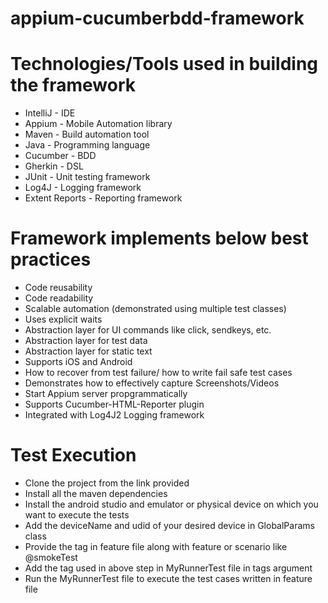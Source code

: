 # appium-cucumberbdd-framework

Technologies/Tools used in building the framework
=================================================
- IntelliJ - IDE
- Appium - Mobile Automation library
- Maven - Build automation tool
- Java - Programming language
- Cucumber - BDD
- Gherkin - DSL
- JUnit - Unit testing framework
- Log4J - Logging framework
- Extent Reports - Reporting framework

Framework implements below best practices
=========================================
- Code reusability
- Code readability
- Scalable automation (demonstrated using multiple test classes)
- Uses explicit waits
- Abstraction layer for UI commands like click, sendkeys, etc.
- Abstraction layer for test data
- Abstraction layer for static text
- Supports iOS and Android
- How to recover from test failure/ how to write fail safe test cases
- Demonstrates how to effectively capture Screenshots/Videos
- Start Appium server propgrammatically
- Supports Cucumber-HTML-Reporter plugin
- Integrated with Log4J2 Logging framework


Test Execution
=========================================
- Clone the project from the link provided
- Install all the maven dependencies
- Install the android studio and emulator or physical device on which you want to execute the tests
- Add the deviceName and udid of your desired device in GlobalParams class
- Provide the tag in feature file along with feature or scenario like @smokeTest
- Add the tag used in above step in MyRunnerTest file in tags argument
- Run the MyRunnerTest file to execute the test cases written in feature file